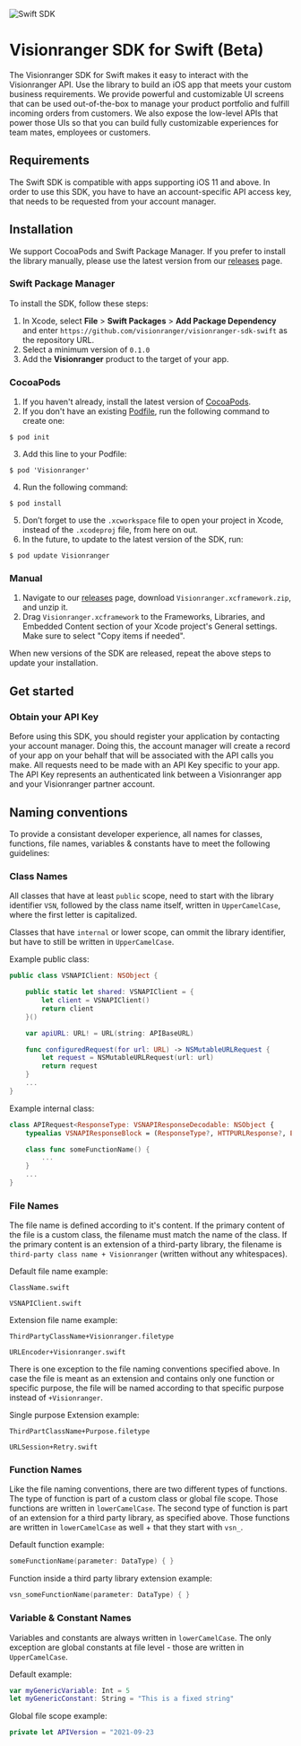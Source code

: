 ![Swift SDK](https://resources.visionranger.com/media/repository-preview-sdk-swift.png)

# Visionranger SDK for Swift (Beta)
The Visionranger SDK for Swift makes it easy to interact with the Visionranger API. Use the library to build an iOS app that meets your custom business requirements. We provide powerful and customizable UI screens that can be used out-of-the-box to manage your product portfolio and fulfill incoming orders from customers. We also expose the low-level APIs that power those UIs so that you can build fully customizable experiences for team mates, employees or customers.

## Requirements
The Swift SDK is compatible with apps supporting iOS 11 and above.
In order to use this SDK, you have to have an account-specific API access key, that needs to be requested from your account manager.

## Installation
We support CocoaPods and Swift Package Manager. If you prefer to install the library manually, please use the latest version from our [releases](https://github.com/visionranger/visionranger-sdk-swift/releases) page.

### Swift Package Manager
To install the SDK, follow these steps:
1. In Xcode, select **File** > **Swift Packages** > **Add Package Dependency** and enter `https://github.com/visionranger/visionranger-sdk-swift` as the repository URL.
2. Select a minimum version of `0.1.0`
3. Add the **Visionranger** product to the target of your app.

### CocoaPods
1. If you haven't already, install the latest version of [CocoaPods](https://guides.cocoapods.org/using/getting-started.html).
2. If you don't have an existing [Podfile](https://guides.cocoapods.org/syntax/podfile.html), run the following command to create one:
```shell
$ pod init
```
3. Add this line to your Podfile:
```shell
$ pod 'Visionranger'
```
4. Run the following command:
```shell
$ pod install
```
5. Don’t forget to use the `.xcworkspace` file to open your project in Xcode, instead of the `.xcodeproj` file, from here on out.
6. In the future, to update to the latest version of the SDK, run:
```shell
$ pod update Visionranger
```

### Manual
1. Navigate to our [releases](https://github.com/visionranger/visionranger-sdk-swift/releases) page, download `Visionranger.xcframework.zip`, and unzip it.
2. Drag `Visionranger.xcframework` to the Frameworks, Libraries, and Embedded Content section of your Xcode project's General settings. Make sure to select "Copy items if needed".

When new versions of the SDK are released, repeat the above steps to update your installation.


## Get started
### Obtain your API Key
Before using this SDK, you should register your application by contacting your account manager. Doing this, the account manager will create a record of your app on your behalf that will be associated with the API calls you make.
All requests need to be made with an API Key specific to your app. The API Key represents an authenticated link between a Visionranger app and your Visionranger partner account.

## Naming conventions
To provide a consistant developer experience, all names for classes, functions, file names, variables & constants have to meet the following guidelines:

### Class Names
All classes that have at least `public` scope, need to start with the library identifier `VSN`, followed by the class name itself, written in `UpperCamelCase`, where the first letter is capitalized.

Classes that have `internal` or lower scope, can ommit the library identifier, but have to still be written in `UpperCamelCase`.

Example public class:
```swift
public class VSNAPIClient: NSObject {

    public static let shared: VSNAPIClient = {
        let client = VSNAPIClient()
        return client
    }()

    var apiURL: URL! = URL(string: APIBaseURL)

    func configuredRequest(for url: URL) -> NSMutableURLRequest {
        let request = NSMutableURLRequest(url: url)
        return request
    }
    ...
}
```
Example internal class:
```swift
class APIRequest<ResponseType: VSNAPIResponseDecodable: NSObject {
    typealias VSNAPIResponseBlock = (ResponseType?, HTTPURLResponse?, Error?) -> Void

    class func someFunctionName() {
        ...
    }
    ...
}
```
### File Names
The file name is defined according to it's content. If the primary content of the file is a custom class, the filename must match the name of the class. If the primary content is an extension of a third-party library, the filename is `third-party class name + Visionranger` (written without any whitespaces).

Default file name example:
```shell
ClassName.swift
```
```shell
VSNAPIClient.swift
```

Extension file name example:
```shell
ThirdPartyClassName+Visionranger.filetype
```
```shell
URLEncoder+Visionranger.swift
```

There is one exception to the file naming conventions specified above. In case the file is meant as an extension and contains only one function or specific purpose, the file will be named according to that specific purpose instead of `+Visionranger`.

Single purpose Extension example:
```shell
ThirdPartClassName+Purpose.filetype
```
```shell
URLSession+Retry.swift
```

### Function Names
Like the file naming conventions, there are two different types of functions. The type of function is part of a custom class or global file scope. Those functions are written in `lowerCamelCase`.
The second type of function is part of an extension for a third party library, as specified above. Those functions are written in `lowerCamelCase` as well + that they start with `vsn_`.

Default function example:
```swift
someFunctionName(parameter: DataType) { }
```
Function inside a third party library extension example:
```swift
vsn_someFunctionName(parameter: DataType) { }
```

### Variable & Constant Names
Variables and constants are always written in `lowerCamelCase`. The only exception are global constants at file level - those are written in `UpperCamelCase`.

Default example:
```swift
var myGenericVariable: Int = 5
let myGenericConstant: String = "This is a fixed string"
```

Global file scope example:
```swift
private let APIVersion = "2021-09-23
```

